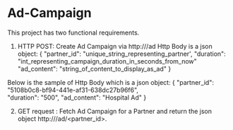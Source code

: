 # Ad-Campaign

This project has two functional requirements.

1. HTTP POST: Create Ad Campaign via 
http://<host>/ad
Http Body is a json object:
{
 "partner_id": "unique_string_representing_partner',
 "duration": "int_representing_campaign_duration_in_seconds_from_now"
 "ad_content": "string_of_content_to_display_as_ad"
}

Below is the sample of Http Body which is a json object:
{
 "partner_id": "5108b0c8-bf94-441e-af31-638dc27b96f6",	
 "duration": "500",
 "ad_content": "Hospital Ad"
}

2. GET request : Fetch Ad Campaign for a Partner and return the json object
http://<host>/ad/<partner_id>.




